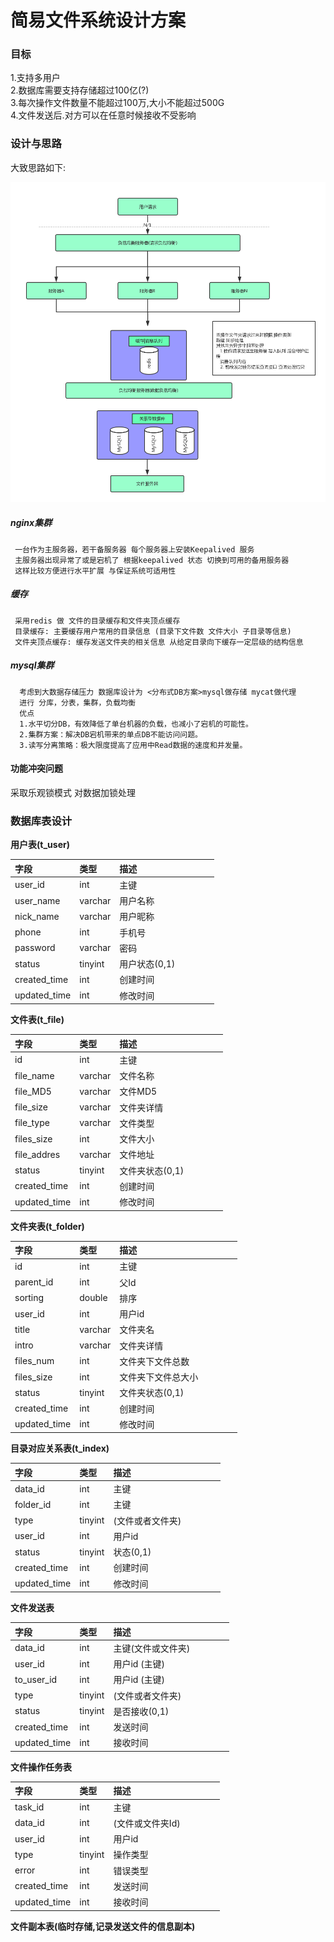 # 简易文件系统设计方案

### 目标

1.支持多用户  
2.数据库需要支持存储超过100亿\(?\)  
3.每次操作文件数量不能超过100万,大小不能超过500G  
4.文件发送后.对方可以在任意时候接收不受影响

### 设计与思路

大致思路如下:

  ![](/assets/系统架构.png)

##### nginx集群

```
 一台作为主服务器，若干备服务器 每个服务器上安装Keepalived 服务 
 主服务器出现异常了或是宕机了 根据keepalived 状态 切换到可用的备用服务器
 这样比较方便进行水平扩展 与保证系统可适用性
```

##### 缓存

```
 采用redis 做 文件的目录缓存和文件夹顶点缓存 
 目录缓存: 主要缓存用户常用的目录信息 (目录下文件数 文件大小 子目录等信息)
 文件夹顶点缓存: 缓存发送文件夹的相关信息 从给定目录向下缓存一定层级的结构信息
```

##### mysql集群

```
  考虑到大数据存储压力 数据库设计为 <分布式DB方案>mysql做存储 mycat做代理
  进行 分库，分表，集群，负载均衡
  优点
  1.水平切分DB，有效降低了单台机器的负载，也减小了宕机的可能性。
  2.集群方案：解决DB宕机带来的单点DB不能访问问题。
  3.读写分离策略：极大限度提高了应用中Read数据的速度和并发量。
```

#### 功能冲突问题

采取乐观锁模式 对数据加锁处理

### 数据库表设计

**用户表\(t\_user\)**

| 字段 | 类型 | 描述 |  |  |  |  |
| :--- | :--- | :--- | :--- | :--- | :--- | :--- |
| user\_id | int | 主键 |  |  |  |  |
| user\_name | varchar | 用户名称 |  |  |  |  |
| nick\_name | varchar | 用户昵称 |  |  |  |  |
| phone | int | 手机号 |  |  |  |  |
| password | varchar | 密码 |  |  |  |  |
| status | tinyint | 用户状态\(0,1\) |  |  |  |  |
| created\_time | int | 创建时间 |  |  |  |  |
| updated\_time | int | 修改时间 |  |  |  |  |

**文件表\(t\_file\)**

| 字段 | 类型 | 描述 |  |  |  |  |
| :--- | :--- | :--- | :--- | :--- | :--- | :--- |
| id | int | 主键 |  |  |  |  |
| file\_name | varchar | 文件名称 |  |  |  |  |
| file\_MD5 | varchar | 文件MD5 |  |  |  |  |
| file\_size | varchar | 文件夹详情 |  |  |  |  |
| file\_type | varchar | 文件类型 |  |  |  |  |
| files\_size | int | 文件大小 |  |  |  |  |
| file\_addres | varchar | 文件地址 |  |  |  |  |
| status | tinyint | 文件夹状态\(0,1\) |  |  |  |  |
| created\_time | int | 创建时间 |  |  |  |  |
| updated\_time | int | 修改时间 |  |  |  |  |

**文件夹表\(t\_folder\)**

| 字段 | 类型 | 描述 |  |  |  |  |
| :--- | :--- | :--- | :--- | :--- | :--- | :--- |
| id | int | 主键 |  |  |  |  |
| parent\_id | int | 父Id |  |  |  |  |
| sorting | double | 排序 |  |  |  |  |
| user\_id | int | 用户id |  |  |  |  |
| title | varchar | 文件夹名 |  |  |  |  |
| intro | varchar | 文件夹详情 |  |  |  |  |
| files\_num | int | 文件夹下文件总数 |  |  |  |  |
| files\_size | int | 文件夹下文件总大小 |  |  |  |  |
| status | tinyint | 文件夹状态\(0,1\) |  |  |  |  |
| created\_time | int | 创建时间 |  |  |  |  |
| updated\_time | int | 修改时间 |  |  |  |  |

**目录对应关系表\(t\_index\)**

| 字段 | 类型 | 描述 |  |  |  |  |
| :--- | :--- | :--- | :--- | :--- | :--- | :--- |
| data\_id | int | 主键 |  |  |  |  |
| folder\_id | int | 主键 |  |  |  |  |
| type | tinyint | \(文件或者文件夹\) |  |  |  |  |
| user\_id | int | 用户id |  |  |  |  |
| status | tinyint | 状态\(0,1\) |  |  |  |  |
| created\_time | int | 创建时间 |  |  |  |  |
| updated\_time | int | 修改时间 |  |  |  |  |

**文件发送表**

| 字段 | 类型 | 描述 |  |  |  |  |
| :--- | :--- | :--- | :--- | :--- | :--- | :--- |
| data\_id | int | 主键\(文件或文件夹\) |  |  |  |  |
| user\_id | int | 用户id \(主键\) |  |  |  |  |
| to_user\_id | int | 用户id \(主键\) |  |  |  |  |
| type | tinyint | \(文件或者文件夹\) |  |  |  |  |
| status | tinyint | 是否接收\(0,1\) |  |  |  |  |
| created\_time | int | 发送时间 |  |  |  |  |
| updated\_time | int | 接收时间 |  |  |  |  |

**文件操作任务表**

| 字段 | 类型 | 描述 |  |  |  |  |
| :--- | :--- | :--- | :--- | :--- | :--- | :--- |
| task\_id | int | 主键 |  |  |  |  |
| data\_id | int | \(文件或文件夹Id\) |  |  |  |  |
| user\_id | int | 用户id  |  |  |  |  |
| type | tinyint | 操作类型 |  |  |  |  |
| error | int | 错误类型 |  |  |  |  |
| created\_time | int | 发送时间 |  |  |  |  |
| updated\_time | int | 接收时间 |  |  |  |  |


**文件副本表\(临时存储,记录发送文件的信息副本\)**

